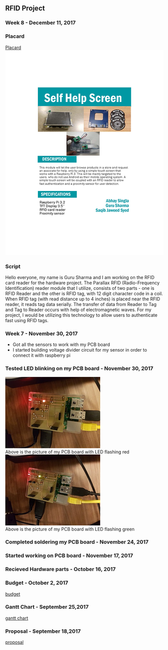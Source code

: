 RFID Project
------------
### Week 8 - December 11, 2017
### Placard
[Placard](https://github.com/gurusharma/RFID/blob/master/placard.pdf) <br>
![Alt text](https://github.com/gurusharma/RFID/blob/master/placard.png?raw=true "PCB Board LED working")<br>
### Script
Hello everyone, my name is Guru Sharma and I am working on the RFID card reader for the hardware project. The Parallax RFID (Radio-Frequency Identification) reader module that I utilize, consists of two parts - one is RFID Reader and the other is RFID tag, with 12 digit character code in a coil. When RFID tag (with read distance up to 4 inches) is placed near the RFID reader, it reads tag data serially. The transfer of data from Reader to Tag and Tag to Reader occurs with help of electromagnetic waves. For my project, I would be utilizing this technology to allow users to authenticate fast using RFID tags.
### Week 7 - November 30, 2017
* Got all the sensors to work with my PCB board
* I started building voltage divider circuit for my sensor in order to connect it with raspberry pi
### Tested LED blinking on my PCB board - November 30, 2017
![Alt text](https://github.com/gurusharma/RFID/blob/master/led_red.jpg?raw=true "PCB Board LED working")<br>
Above is the picture of my PCB board with LED flashing red<br>
![Alt text](https://github.com/gurusharma/RFID/blob/master/led_green.jpg?raw=true "PCB Board LED working")<br>
Above is the picture of my PCB board with LED flashing green


### Completed soldering my PCB board - November 24, 2017

### Started working on PCB board - November 17, 2017

### Recieved Hardware parts - October 16, 2017

### Budget - October 2, 2017
[budget](https://github.com/gurusharma/RFID/blob/master/Guru_budget.xlsx)

### Gantt Chart - September 25,2017
[gantt chart](https://github.com/gurusharma/RFID/blob/master/GuruSharma.mpp)

### Proposal - September 18,2017
[proposal](https://github.com/gurusharma/RFID/blob/master/ProposalContentStudentNameRev02.xlsx)
